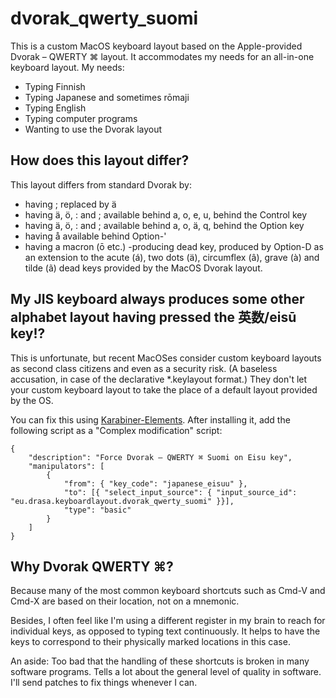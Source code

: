 # dvorak_qwerty_suomi

This is a custom MacOS keyboard layout based on the Apple-provided Dvorak – QWERTY ⌘ layout. It accommodates my needs for an all-in-one keyboard layout. My needs:

- Typing Finnish
- Typing Japanese and sometimes rōmaji
- Typing English
- Typing computer programs
- Wanting to use the Dvorak layout

## How does this layout differ?

This layout differs from standard Dvorak by:
- having ; replaced by ä
- having ä, ö, : and ; available behind a, o, e, u, behind the Control key
- having ä, ö, : and ; available behind a, o, ä, q, behind the Option key
- having å available behind Option-'
- having a macron (ō etc.) -producing dead key, produced by Option-D as an extension to the acute (á), two dots (ä), circumflex (â), grave (à) and tilde (ã) dead keys provided by the MacOS Dvorak layout.

## My JIS keyboard always produces some other alphabet layout having pressed the 英数/eisū key!?

This is unfortunate, but recent MacOSes consider custom keyboard layouts as second class citizens and even as a security risk. (A baseless accusation, in case of the declarative *.keylayout format.) They don't let your custom keyboard layout to take the place of a default layout provided by the OS.

You can fix this using [Karabiner-Elements](https://karabiner-elements.pqrs.org/). After installing it, add the following script as a "Complex modification" script:

```
{
    "description": "Force Dvorak – QWERTY ⌘ Suomi on Eisu key",
    "manipulators": [
        {
            "from": { "key_code": "japanese_eisuu" },
            "to": [{ "select_input_source": { "input_source_id": "eu.drasa.keyboardlayout.dvorak_qwerty_suomi" }}],
            "type": "basic"
        }
    ]
}
```

## Why Dvorak QWERTY ⌘?

Because many of the most common keyboard shortcuts such as Cmd-V and Cmd-X are based on their location, not on a mnemonic.

Besides, I often feel like I'm using a different register in my brain to reach for individual keys, as opposed to typing text continuously. It helps to have the keys to correspond to their physically marked locations in this case.

An aside: Too bad that the handling of these shortcuts is broken in many software programs. Tells a lot about the general level of quality in software. I'll send patches to fix things whenever I can.
